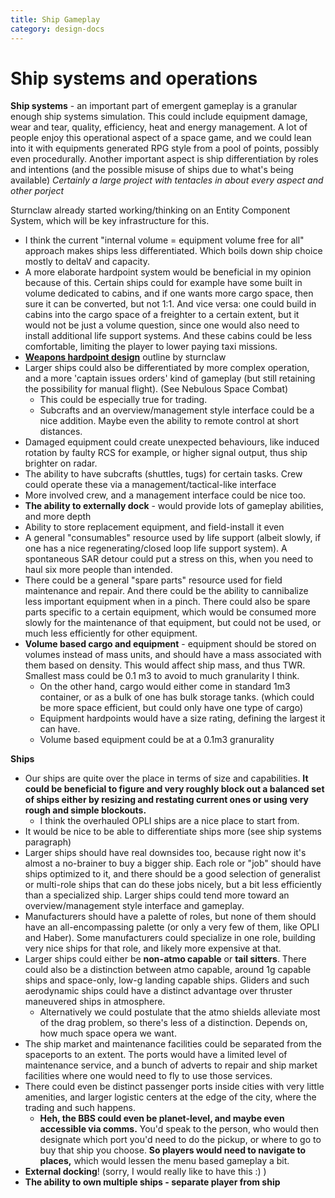 ```yaml
---
title: Ship Gameplay
category: design-docs
---
```


# Ship systems and operations

**Ship systems** - an important part of emergent gameplay is a granular enough ship systems simulation. This could include equipment damage, wear and tear, quality, efficiency, heat and energy management. A lot of people enjoy this operational aspect of a space game, and we could lean into it with equipments generated RPG style from a pool of points, possibly even procedurally. Another important aspect is ship differentiation by roles and intentions (and the possible misuse of ships due to what's being available) *Certainly a large project with tentacles in about every aspect and other porject*

Sturnclaw already started working/thinking on an Entity Component System, which will be key infrastructure for this.

- I think the current "internal volume = equipment volume free for all" approach makes ships less differentiated. Which boils down ship choice mostly to deltaV and capacity. 
- A more elaborate hardpoint system would be beneficial in my opinion because of this. Certain ships could for example have some built in volume dedicated to cabins, and if one wants more cargo space, then sure it can be converted, but not 1:1. And vice versa: one could build in cabins into the cargo space of a freighter to a certain extent, but it would not be just a volume question, since one would also need to install additional life support systems. And these cabins could be less comfortable, limiting the player to lower paying taxi missions.
- **[Weapons hardpoint design](./hardpoint_design.md)** outline by sturnclaw
- Larger ships could also be differentiated by more complex operation, and a more 'captain issues orders' kind of gameplay (but still retaining the possibility for manual flight). (See Nebulous Space Combat)
  - This could be especially true for trading. 
  - Subcrafts and an overview/management style interface could be a nice addition. Maybe even the ability to remote control at short distances.
- Damaged equipment could create unexpected behaviours, like induced rotation by faulty RCS for example, or higher signal output, thus ship brighter on radar.
- The ability to have subcrafts (shuttles, tugs) for certain tasks. Crew could operate these via a management/tactical-like interface
- More involved crew, and a management interface could be nice too.
- **The ability to externally dock** - would provide lots of gameplay abilities, and more depth
- Ability to store replacement equipment, and field-install it even
- A general "consumables" resource used by life support (albeit slowly, if one has a nice regenerating/closed loop life support system). A spontaneous SAR detour could put a stress on this, when you need to haul six more people than intended.
- There could be a general "spare parts" resource used for field maintenance and repair. And there could be the ability to cannibalize less important equipment when in a pinch. There could also be spare parts specific to a certain equipment, which would be consumed more slowly for the maintenance of that equipment, but could not be used, or much less efficiently for other equipment.
- **Volume based cargo and equipment** - equipment should be stored on volumes instead of mass units, and should have a mass associated with them based on density. This would affect ship mass, and thus TWR. Smallest mass could be 0.1 m3 to avoid to much granularity I think. 
  - On the other hand, cargo would either come in standard 1m3 container, or as a bulk of one has bulk storage tanks. (which could be more space efficient, but could only have one type of cargo)
  - Equipment hardpoints would have a size rating, defining the largest it can have.
  - Volume based equipment could be at a 0.1m3 granurality

**Ships**

- Our ships are quite over the place in terms of size and capabilities. **It could be beneficial to figure and very roughly block out a balanced set of ships either by resizing and restating current ones or using very rough and simple blockouts.** 
  - I think the overhauled OPLI ships are a nice place to start from.
- It would be nice to be able to differentiate ships more (see ship systems paragraph)
- Larger ships should have real downsides too, because right now it's almost a no-brainer to buy a bigger ship. Each role or "job" should have ships optimized to it, and there should be a good selection of generalist or multi-role ships that can do these jobs nicely, but a bit less efficiently than a specialized ship. Larger ships could tend more toward an overview/management style interface and gameplay.
- Manufacturers should have a palette of roles, but none of them should have an all-encompassing palette (or only a very few of them, like OPLI and Haber). Some manufacturers could specialize in one role, building very nice ships for that role, and likely more expensive at that.
- Larger ships could either be **non-atmo capable** or **tail sitters**. There could also be a distinction between atmo capable, around 1g capable ships and space-only, low-g landing capable ships. Gliders and such aerodynamic ships could have a distinct advantage over thruster maneuvered ships in atmosphere.
  - Alternatively we could postulate that the atmo shields alleviate most of the drag problem, so there's less of a distinction. Depends on, how much space opera we want.
- The ship market and maintenance facilities could be separated from the spaceports to an extent. The ports would have a limited level of maintenance service, and a bunch of adverts to repair and ship market facilities where one would need to fly to use those services. 
- There could even be distinct passenger ports inside cities with very little amenities, and larger logistic centers at the edge of the city, where the trading and such happens. 
  - **Heh, the BBS could even be planet-level, and maybe even accessible via comms.** You'd speak to the person, who would then designate which port you'd need to do the pickup, or where to go to buy that ship you choose. **So players would need to navigate to places,** which would lessen the menu based gameplay a bit.
- **External docking**! (sorry, I would really like to have this :) )
- **The ability to own multiple ships - separate player from ship**